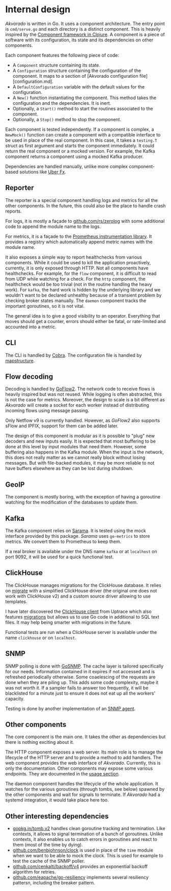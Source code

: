 # Internal design

*Akvorado* is written in Go. It uses a component architecture. The
entry point is `cmd/serve.go` and each directory is a distinct
component. This is heavily inspired by the [Component framework in
Clojure][]. A component is a piece of software with its configuration,
its state and its dependencies on other components.

[Component framework in Clojure]: https://github.com/stuartsierra/component

Each component features the following piece of code:

- A `Component` structure containing its state.
- A `Configuration` structure containing the configuration of the
  component. It maps to a section of [Akvorado configuration
  file][configuration.md].
- A `DefaultConfiguration` variable with the default values for the
  configuration.
- A `New()` function instantiating the component. This method takes
  the configuration and the dependencies. It is inert.
- Optionally, a `Start()` method to start the routines associated to
  the component.
- Optionally, a `Stop()` method to stop the component.

Each component is tested independently. If a component is complex, a
`NewMock()` function can create a component with a compatible
interface to be used in place of the real component. In this case, it
takes a `testing.T` struct as first argument and starts the component
immediately. It could return the real component or a mocked version.
For example, the Kafka component returns a component using a mocked
Kafka producer.

Dependencies are handled manually, unlike more complex component-based
solutions like [Uber Fx][].

[Uber Fx]: https://github.com/uber-go/fx

## Reporter

The reporter is a special component handling logs and metrics for all
the other components. In the future, this could also be the place to
handle crash reports.

For logs, it is mostly a façade to
[github.com/rs/zerolog](https://github.com/rs/zerolog) with some additional
code to append the module name to the logs.

For metrics, it is a façade to the [Prometheus instrumentation
library][]. It provides a registry which automatically append metric
names with the module name.

It also exposes a simple way to report healthchecks from various
components. While it could be used to kill the application
proactively, currently, it is only exposed through HTTP. Not all
components have healthchecks. For example, for the `flow` component,
it is difficult to read from UDP while watching for a check. For the
`http` component, the healthcheck would be too trivial (not in the
routine handling the heavy work). For `kafka`, the hard work is hidden
by the underlying library and we wouldn't want to be declared
unhealthy because of a transient problem by checking broker states
manually. The `daemon` component tracks the important goroutines, so it
is not vital.

The general idea is to give a good visibility to an operator.
Everything that moves should get a counter, errors should either be
fatal, or rate-limited and accounted into a metric.

[Prometheus instrumentation library]: https://github.com/prometheus/client_golang/

## CLI

The CLI is handled by [Cobra](https://github.com/spf13/cobra). The
configuration file is handled by
[mapstructure](https://github.com/mitchellh/mapstructure).

## Flow decoding

Decoding is handled by
[GoFlow2](https://github.com/NetSampler/GoFlow2). The network code to
receive flows is heavily inspired but was not reused. While logging is
often abstracted, this is not the case for metrics. Moreover, the
design to scale is a bit different as *Akvorado* will create a socket
for each worker instead of distributing incoming flows using message
passing.

Only Netflow v9 is currently handled. However, as *GoFlow2* also
supports sFlow and IPFIX, support for them can be added later.

The design of this component is modular as it is possible to "plug"
new decoders and new inputs easily. It is expected that most buffering
to be done at this level by input modules that need them. However,
some buffering also happens in the Kafka module. When the input is the
network, this does not really matter as we cannot really block without
losing messages. But with file-backed modules, it may be more reliable
to not have buffers elsewhere as they can be lost during shutdown.

## GeoIP

The component is mostly boring, with the exception of having a
goroutine watching for the modification of the databases to update
them.

## Kafka

The Kafka component relies on
[Sarama](https://github.com/Shopify/sarama). It is tested using the
mock interface provided by this package. *Sarama* uses `go-metrics` to
store metrics. We convert them to Prometheus to keep them.

If a real broker is available under the DNS name `kafka` or at
`localhost` on port 9092, it will be used for a quick functional test.

## ClickHouse

The ClickHouse manages migrations for the ClickHouse database. It
relies on [migrate](https://github.com/golang-migrate/migrate) with a
simplified ClickHouse driver (the original one does not work with
ClickHouse v2) and a custom source driver allowing to use templates.

I have later discovered the [ClickHouse
client](https://github.com/uptrace/go-clickhouse) from Uptrace which
also features
[migrations](https://clickhouse.uptrace.dev/guide/migrations.html) but
allows us to use Go code in additional to SQL text files. It may help
being smarter with migrations in the future.

Functional tests are run when a ClickHouse server is available under
the name `clickhouse` or on `localhost`.

## SNMP

SNMP polling is done with [GoSNMP](https://github.com/gosnmp/gosnmp).
The cache layer is tailored specifically for our needs. Information
contained in it expires if not accessed and is refreshed periodically
otherwise. Some coaelescing of the requests are done when they are
piling up. This adds some code complexity, maybe it was not worth it.
If a sampler fails to answer too frequently, it will be blacklisted
for a minute just to ensure it does not eat up all the workers'
capacity.

Testing is done by another implementation of an [SNMP
agent](https://github.com/salyercat/GoSNMPServer).

## Other components

The core component is the main one. It takes the other as dependencies
but there is nothing exciting about it.

The HTTP component exposes a web server. Its main role is to manage
the lifecycle of the HTTP server and to provide a method to add
handlers. The web component provides the web interface of *Akvorado*.
Currently, this is only the documentation. Other components may expose
some various endpoints. They are documented in the [usage
section](usage.md).

The daemon component handles the lifecycle of the whole application.
It watches for the various goroutines (through tombs, see below)
spawned by the other components and wait for signals to terminate. If
*Akvorado* had a systemd integration, it would take place here too.

## Other interesting dependencies

 - [gopkg.in/tomb.v2](https://gopkg.in/tomb.v2) handles clean goroutine
   tracking and termination. Like contexts, it allows to signal
   termination of a bunch of goroutines. Unlike contexts, it also
   enables us to catch errors in goroutines and react to them (most of
   the time by dying).
 - [github.com/benbjohnson/clock](https://github.com/benbjohnson/clock) is
   used in place of the `time` module when we want to be able to mock
   the clock. This is used for example to test the cache of the SNMP
   poller.
 - [github.com/cenkalti/backoff/v4](https://github.com/cenkalti/backoff)
   provides an exponential backoff algorithm for retries.
 - [github.com/eapache/go-resiliency](https://github.com/eapache/go-resiliency)
   implements several resiliency pattersn, including the breaker
   pattern.
